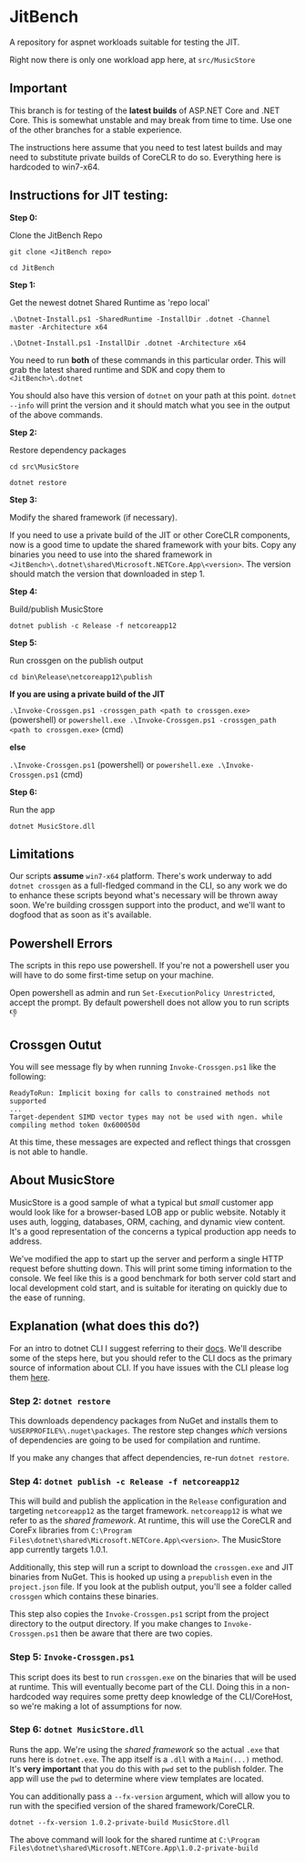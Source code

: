 
# JitBench

A repository for aspnet workloads suitable for testing the JIT.

Right now there is only one workload app here, at `src/MusicStore`

## Important

This branch is for testing of the **latest builds** of ASP.NET Core and .NET Core. This is somewhat unstable and may break from time to time. Use one of the other branches for a stable experience.

The instructions here assume that you need to test latest builds and may need to substitute private builds of CoreCLR to do so. Everything here is hardcoded to win7-x64.

## Instructions for JIT testing:

**Step 0:**

Clone the JitBench Repo

`git clone <JitBench repo>`

`cd JitBench`

**Step 1:**

Get the newest dotnet Shared Runtime as 'repo local' 

`.\Dotnet-Install.ps1 -SharedRuntime -InstallDir .dotnet -Channel master -Architecture x64`

`.\Dotnet-Install.ps1 -InstallDir .dotnet -Architecture x64`

You need to run **both** of these commands in this particular order. This will grab the latest shared runtime and SDK and copy them to `<JitBench>\.dotnet`

You should also have this version of `dotnet` on your path at this point. `dotnet --info` will print the version and it should match what you see in the output of the above commands.

**Step 2:**

Restore dependency packages 

`cd src\MusicStore`

`dotnet restore`

**Step 3:**

Modify the shared framework (if necessary).

If you need to use a private build of the JIT or other CoreCLR components, now is a good time to update the shared framework with your bits. Copy any binaries you need to use into the shared framework in `<JitBench>\.dotnet\shared\Microsoft.NETCore.App\<version>`. The version should match the version that downloaded in step 1.

**Step 4:** 

Build/publish MusicStore

`dotnet publish -c Release -f netcoreapp12`

**Step 5:** 

Run crossgen on the publish output

`cd bin\Release\netcoreapp12\publish`

**If you are using a private build of the JIT**

`.\Invoke-Crossgen.ps1 -crossgen_path <path to crossgen.exe>` (powershell) or `powershell.exe .\Invoke-Crossgen.ps1 -crossgen_path <path to crossgen.exe>` (cmd)

**else**

`.\Invoke-Crossgen.ps1` (powershell) or `powershell.exe .\Invoke-Crossgen.ps1` (cmd)

**Step 6:**

Run the app

`dotnet MusicStore.dll`

## Limitations

Our scripts **assume** `win7-x64` platform. There's work underway to add `dotnet crossgen` as a full-fledged command in the CLI, so any work we do to enhance these scripts beyond what's necessary will be thrown away soon. We're building crossgen support into the product, and we'll want to dogfood that as soon as it's available.

## Powershell Errors

The scripts in this repo use powershell. If you're not a powershell user you will have to do some first-time setup on your machine.

Open powershell as admin and run `Set-ExecutionPolicy Unrestricted`, accept the prompt. By default powershell does not allow you to run scripts :-1:

## Crossgen Outut

You will see message fly by when running `Invoke-Crossgen.ps1` like the following:
```
ReadyToRun: Implicit boxing for calls to constrained methods not supported
...  
Target-dependent SIMD vector types may not be used with ngen. while compiling method token 0x600050d
```

At this time, these messages are expected and reflect things that crossgen is not able to handle.

## About MusicStore

MusicStore is a good sample of what a typical but *small* customer app would look like for a browser-based LOB app or public website. Notably it uses auth, logging, databases, ORM, caching, and dynamic view content. It's a good representation of the concerns a typical production app needs to address.

We've modified the app to start up the server and perform a single HTTP request before shutting down. This will print some timing information to the console. We feel like this is a good benchmark for both server cold start and local development cold start, and is suitable for iterating on quickly due to the ease of running.

## Explanation (what does this do?)

For an intro to dotnet CLI I suggest referring to their [docs](https://docs.microsoft.com/en-us/dotnet/articles/core/tools/index). We'll describe some of the steps here, but you should refer to the CLI docs as the primary source of information about CLI. If you have issues with the CLI please log them [here](https://github.com/dotnet/cli/issues).

### Step 2: `dotnet restore`

This downloads dependency packages from NuGet and installs them to `%USERPROFILE%\.nuget\packages`. The restore step changes *which* versions of dependencies are going to be used for compilation and runtime.

If you make any changes that affect dependencies, re-run `dotnet restore`.

### Step 4: `dotnet publish -c Release -f netcoreapp12`

This will build and publish the application in the `Release` configuration and targeting `netcoreapp12` as the target framework. `netcoreapp12` is what we refer to as the *shared framework*. At runtime, this will use the CoreCLR and CoreFx libraries from `C:\Program Files\dotnet\shared\Microsoft.NETCore.App\<version>`. The MusicStore app currently targets 1.0.1.

Additionally, this step will run a script to download the `crossgen.exe` and JIT binaries from NuGet. This is hooked up using a `prepublish` even in the `project.json` file. If you look at the publish output, you'll see a folder called `crossgen` which contains these binaries.

This step also copies the `Invoke-Crossgen.ps1` script from the project directory to the output directory. If you make changes to `Invoke-Crossgen.ps1` then be aware that there are two copies.

### Step 5: `Invoke-Crossgen.ps1`

This script does its best to run `crossgen.exe` on the binaries that will be used at runtime. This will eventually become part of the CLI. Doing this in a non-hardcoded way requires some pretty deep knowledge of the CLI/CoreHost, so we're making a lot of assumptions for now.

### Step 6: `dotnet MusicStore.dll`

Runs the app. We're using the *shared framework* so the actual `.exe` that runs here is `dotnet.exe`. The app itself is a `.dll` with a `Main(...)` method. It's **very important** that you do this with `pwd` set to the publish folder. The app will use the `pwd` to determine where view templates are located.

You can additionally pass a `--fx-version` argument, which will allow you to run with the specified version of the shared framework/CoreCLR. 

```
dotnet --fx-version 1.0.2-private-build MusicStore.dll
```

The above command will look for the shared runtime at `C:\Program Files\dotnet\shared\Microsoft.NETCore.App\1.0.2-private-build`
